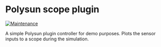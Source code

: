 # Polysun scope plugin #
[![Maintenance](https://img.shields.io/badge/Maintained%3F-no-red.svg)](https://bitbucket.org/lbesson/ansi-colors)

A simple Polysun plugin controller for demo purposes.
Plots the sensor inputs to a scope during the simulation.
